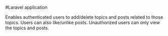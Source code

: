 #Laravel application 

Enables authenticated users to add/delete topics and posts related to those topics. Users can also like/unlike posts. Unauthorized users can only view the topics and posts.

